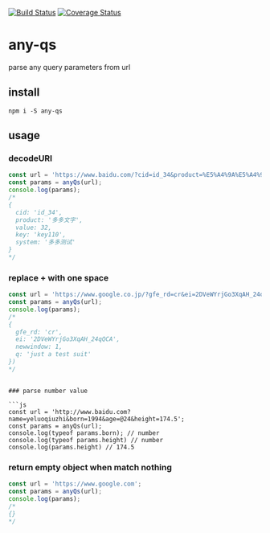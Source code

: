 [![Build Status](https://travis-ci.org/yeluoqiuzhi/any-qs.svg?branch=master)](https://travis-ci.org/yeluoqiuzhi/any-qs)
[![Coverage Status](https://coveralls.io/repos/github/yeluoqiuzhi/any-qs/badge.svg?branch=master)](https://coveralls.io/github/yeluoqiuzhi/any-qs?branch=master)

# any-qs

parse any query parameters from url

## install

```shell
npm i -S any-qs
```

## usage

### decodeURI

```js
const url = 'https://www.baidu.com/?cid=id_34&product=%E5%A4%9A%E5%A4%9A%E6%96%87%E5%AD%97#?value=32&key=key110&system=多多测试';
const params = anyQs(url);
console.log(params);
/*
{
  cid: 'id_34',
  product: '多多文字',
  value: 32,
  key: 'key110',
  system: '多多测试'
}
*/
```

### replace + with one space

```js
const url = 'https://www.google.co.jp/?gfe_rd=cr&ei=2DVeWYrjGo3XqAH_24qQCA#newwindow=1&q=just+a+test+suit';
const params = anyQs(url);
console.log(params);
/*
{
  gfe_rd: 'cr',
  ei: '2DVeWYrjGo3XqAH_24qQCA',
  newwindow: 1,
  q: 'just a test suit'
})
*/
```

```

### parse number value

```js
const url = 'http://www.baidu.com?name=yeluoqiuzhi&born=1994&age=@24&height=174.5';
const params = anyQs(url);
console.log(typeof params.born); // number
console.log(typeof params.height) // number
console.log(params.height) // 174.5
```

### return empty object when match nothing

```js
const url = 'https://www.google.com';
const params = anyQs(url);
console.log(params);
/*
{}
*/